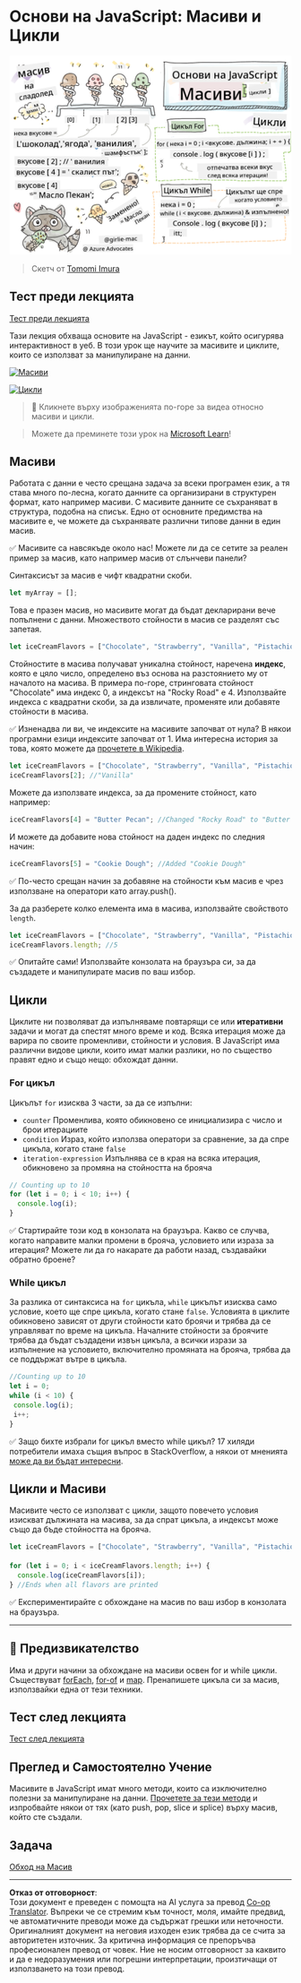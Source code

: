 <!--
CO_OP_TRANSLATOR_METADATA:
{
  "original_hash": "9029f96b0e034839c1799f4595e4bb66",
  "translation_date": "2025-08-29T11:54:12+00:00",
  "source_file": "2-js-basics/4-arrays-loops/README.md",
  "language_code": "bg"
}
-->
# Основи на JavaScript: Масиви и Цикли

![Основи на JavaScript - Масиви](../../../../translated_images/webdev101-js-arrays.439d7528b8a294558d0e4302e448d193f8ad7495cc407539cc81f1afe904b470.bg.png)
> Скетч от [Tomomi Imura](https://twitter.com/girlie_mac)

## Тест преди лекцията
[Тест преди лекцията](https://ff-quizzes.netlify.app/web/quiz/13)

Тази лекция обхваща основите на JavaScript - езикът, който осигурява интерактивност в уеб. В този урок ще научите за масивите и циклите, които се използват за манипулиране на данни.

[![Масиви](https://img.youtube.com/vi/1U4qTyq02Xw/0.jpg)](https://youtube.com/watch?v=1U4qTyq02Xw "Масиви")

[![Цикли](https://img.youtube.com/vi/Eeh7pxtTZ3k/0.jpg)](https://www.youtube.com/watch?v=Eeh7pxtTZ3k "Цикли")

> 🎥 Кликнете върху изображенията по-горе за видеа относно масиви и цикли.

> Можете да преминете този урок на [Microsoft Learn](https://docs.microsoft.com/learn/modules/web-development-101-arrays/?WT.mc_id=academic-77807-sagibbon)!

## Масиви

Работата с данни е често срещана задача за всеки програмен език, а тя става много по-лесна, когато данните са организирани в структурен формат, като например масиви. С масивите данните се съхраняват в структура, подобна на списък. Едно от основните предимства на масивите е, че можете да съхранявате различни типове данни в един масив.

✅ Масивите са навсякъде около нас! Можете ли да се сетите за реален пример за масив, като например масив от слънчеви панели?

Синтаксисът за масив е чифт квадратни скоби.

```javascript
let myArray = [];
```

Това е празен масив, но масивите могат да бъдат декларирани вече попълнени с данни. Множеството стойности в масив се разделят със запетая.

```javascript
let iceCreamFlavors = ["Chocolate", "Strawberry", "Vanilla", "Pistachio", "Rocky Road"];
```

Стойностите в масива получават уникална стойност, наречена **индекс**, която е цяло число, определено въз основа на разстоянието му от началото на масива. В примера по-горе, стринговата стойност "Chocolate" има индекс 0, а индексът на "Rocky Road" е 4. Използвайте индекса с квадратни скоби, за да извличате, променяте или добавяте стойности в масива.

✅ Изненадва ли ви, че индексите на масивите започват от нула? В някои програмни езици индексите започват от 1. Има интересна история за това, която можете да [прочетете в Wikipedia](https://en.wikipedia.org/wiki/Zero-based_numbering).

```javascript
let iceCreamFlavors = ["Chocolate", "Strawberry", "Vanilla", "Pistachio", "Rocky Road"];
iceCreamFlavors[2]; //"Vanilla"
```

Можете да използвате индекса, за да промените стойност, като например:

```javascript
iceCreamFlavors[4] = "Butter Pecan"; //Changed "Rocky Road" to "Butter Pecan"
```

И можете да добавите нова стойност на даден индекс по следния начин:

```javascript
iceCreamFlavors[5] = "Cookie Dough"; //Added "Cookie Dough"
```

✅ По-често срещан начин за добавяне на стойности към масив е чрез използване на оператори като array.push().

За да разберете колко елемента има в масива, използвайте свойството `length`.

```javascript
let iceCreamFlavors = ["Chocolate", "Strawberry", "Vanilla", "Pistachio", "Rocky Road"];
iceCreamFlavors.length; //5
```

✅ Опитайте сами! Използвайте конзолата на браузъра си, за да създадете и манипулирате масив по ваш избор.

## Цикли

Циклите ни позволяват да изпълняваме повтарящи се или **итеративни** задачи и могат да спестят много време и код. Всяка итерация може да варира по своите променливи, стойности и условия. В JavaScript има различни видове цикли, които имат малки разлики, но по същество правят едно и също нещо: обхождат данни.

### For цикъл

Цикълът `for` изисква 3 части, за да се изпълни:
- `counter` Променлива, която обикновено се инициализира с число и брои итерациите
- `condition` Израз, който използва оператори за сравнение, за да спре цикъла, когато стане `false`
- `iteration-expression` Изпълнява се в края на всяка итерация, обикновено за промяна на стойността на брояча
  
```javascript
// Counting up to 10
for (let i = 0; i < 10; i++) {
  console.log(i);
}
```

✅ Стартирайте този код в конзолата на браузъра. Какво се случва, когато направите малки промени в брояча, условието или израза за итерация? Можете ли да го накарате да работи назад, създавайки обратно броене?

### While цикъл

За разлика от синтаксиса на `for` цикъла, `while` цикълът изисква само условие, което ще спре цикъла, когато стане `false`. Условията в циклите обикновено зависят от други стойности като броячи и трябва да се управляват по време на цикъла. Началните стойности за броячите трябва да бъдат създадени извън цикъла, а всички изрази за изпълнение на условието, включително промяната на брояча, трябва да се поддържат вътре в цикъла.

```javascript
//Counting up to 10
let i = 0;
while (i < 10) {
 console.log(i);
 i++;
}
```

✅ Защо бихте избрали for цикъл вместо while цикъл? 17 хиляди потребители имаха същия въпрос в StackOverflow, а някои от мненията [може да ви бъдат интересни](https://stackoverflow.com/questions/39969145/while-loops-vs-for-loops-in-javascript).

## Цикли и Масиви

Масивите често се използват с цикли, защото повечето условия изискват дължината на масива, за да спрат цикъла, а индексът може също да бъде стойността на брояча.

```javascript
let iceCreamFlavors = ["Chocolate", "Strawberry", "Vanilla", "Pistachio", "Rocky Road"];

for (let i = 0; i < iceCreamFlavors.length; i++) {
  console.log(iceCreamFlavors[i]);
} //Ends when all flavors are printed
```

✅ Експериментирайте с обхождане на масив по ваш избор в конзолата на браузъра.

---

## 🚀 Предизвикателство

Има и други начини за обхождане на масиви освен for и while цикли. Съществуват [forEach](https://developer.mozilla.org/docs/Web/JavaScript/Reference/Global_Objects/Array/forEach), [for-of](https://developer.mozilla.org/docs/Web/JavaScript/Reference/Statements/for...of) и [map](https://developer.mozilla.org/docs/Web/JavaScript/Reference/Global_Objects/Array/map). Пренапишете цикъла си за масив, използвайки една от тези техники.

## Тест след лекцията
[Тест след лекцията](https://ff-quizzes.netlify.app/web/quiz/14)

## Преглед и Самостоятелно Учение

Масивите в JavaScript имат много методи, които са изключително полезни за манипулиране на данни. [Прочетете за тези методи](https://developer.mozilla.org/docs/Web/JavaScript/Reference/Global_Objects/Array) и изпробвайте някои от тях (като push, pop, slice и splice) върху масив, който сте създали.

## Задача

[Обход на Масив](assignment.md)

---

**Отказ от отговорност**:  
Този документ е преведен с помощта на AI услуга за превод [Co-op Translator](https://github.com/Azure/co-op-translator). Въпреки че се стремим към точност, моля, имайте предвид, че автоматичните преводи може да съдържат грешки или неточности. Оригиналният документ на неговия изходен език трябва да се счита за авторитетен източник. За критична информация се препоръчва професионален превод от човек. Ние не носим отговорност за каквито и да е недоразумения или погрешни интерпретации, произтичащи от използването на този превод.